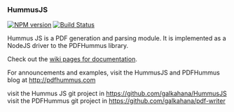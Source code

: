 ### HummusJS
[![NPM version](http://img.shields.io/npm/v/hummus.svg?style=flat)](https://www.npmjs.org/package/hummus)
[![Build Status](https://travis-ci.org/galkahana/HummusJS.svg)](https://travis-ci.org/galkahana/HummusJS)

Hummus JS is a PDF generation and parsing module.
It is implemented as a NodeJS driver to the PDFHummus library.

Check out the [wiki pages for documentation](https://github.com/galkahana/HummusJS/wiki).

For announcements and examples, visit the HummusJS and PDFHummus blog at http://pdfhummus.com

visit the Hummus JS git project in https://github.com/galkahana/HummusJS
visit the PDFHummus git project in https://github.com/galkahana/pdf-writer
